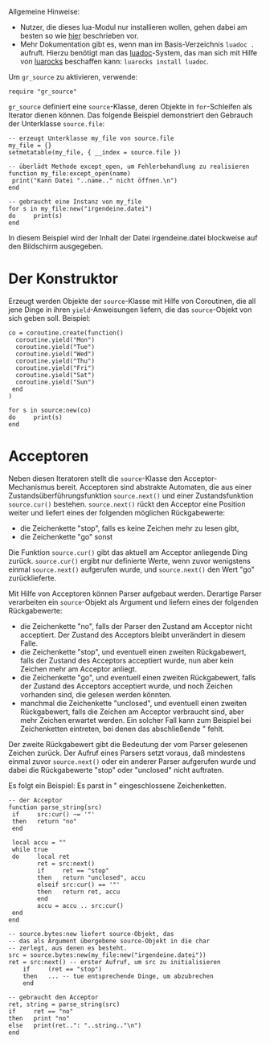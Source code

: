 Allgemeine Hinweise:
* Nutzer, die dieses lua-Modul nur installieren wollen, gehen dabei am
  besten so wie [hier](https://github.com/dying-horse/gr_rocks/#readme)
  beschrieben vor.
* Mehr Dokumentation gibt es, wenn man im Basis-Verzeichnis
  `luadoc .` aufruft.  Hierzu benötigt man das
  [luadoc](http://keplerproject.github.com/luadoc/)-System, das man sich
  mit Hilfe von [luarocks](http://luarocks.org/) beschaffen kann:
  `luarocks install luadoc`.

Um `gr_source` zu aktivieren, verwende:

	require "gr_source"
	

`gr_source` definiert eine `source`-Klasse, deren Objekte in
`for`-Schleifen als Iterator dienen können.  Das folgende
Beispiel demonstriert den Gebrauch der Unterklasse
`source.file`:

	-- erzeugt Unterklasse my_file von source.file
	my_file = {}
	setmetatable(my_file, { __index = source.file })
	
	-- überlädt Methode except_open, um Fehlerbehandlung zu realisieren
	function my_file:except_open(name)
	 print("Kann Datei "..name.." nicht öffnen.\n")
	end
	
	-- gebraucht eine Instanz von my_file
	for s in my_file:new("irgendeine.datei")
	do     print(s)
	end

In diesem Beispiel wird der Inhalt der Datei irgendeine.datei
blockweise auf den Bildschirm ausgegeben.


Der Konstruktor
===============

Erzeugt werden Objekte der `source`-Klasse mit Hilfe von Coroutinen,
die all jene Dinge in ihren `yield`-Anweisungen liefern, die das
`source`-Objekt von sich geben soll.  Beispiel:

	co = coroutine.create(function()
	  coroutine.yield("Mon")
	  coroutine.yield("Tue")
	  coroutine.yield("Wed")
	  coroutine.yield("Thu")
	  coroutine.yield("Fri")
	  coroutine.yield("Sat")
	  coroutine.yield("Sun")
	 end
	)
	
	for s in source:new(co)
	do     print(s)
	end


Acceptoren
==========

Neben diesen Iteratoren stellt die `source`-Klasse den
Acceptor-Mechanismus bereit.  Acceptoren sind abstrakte Automaten,
die aus einer Zustandsüberführungsfunktion
`source.next()` und einer Zustandsfunktion
`source.cur()` bestehen.
`source.next()` rückt den Acceptor eine Position weiter und liefert
eines der folgenden möglichen Rückgabewerte:

* die Zeichenkette "stop", falls es keine Zeichen mehr zu lesen gibt,
* die Zeichenkette "go" sonst

Die Funktion `source.cur()` gibt das aktuell am Acceptor anliegende
Ding zurück.  `source.cur()` ergibt nur definierte Werte, wenn zuvor
wenigstens einmal `source.next()` aufgerufen wurde, und `source.next()`
den Wert "go" zurücklieferte.

Mit Hilfe von Acceptoren können Parser aufgebaut werden.
Derartige Parser verarbeiten ein `source`-Objekt als Argument und
liefern eines der folgenden Rückgabewerte:

* die Zeichenkette "no", falls der Parser den Zustand am Acceptor
  nicht acceptiert.  Der Zustand des Acceptors bleibt unverändert
  in diesem Falle.
* die Zeichenkette "stop", und eventuell einen zweiten Rückgabewert,
  falls der Zustand des Acceptors acceptiert wurde, nun aber kein
  Zeichen mehr am Acceptor anliegt.
* die Zeichenkette "go", und eventuell einen zweiten Rückgabewert,
  falls der Zustand des Acceptors acceptiert wurde, und noch
  Zeichen vorhanden sind, die gelesen werden könnten.
* manchmal die Zeichenkette "unclosed", und eventuell einen zweiten
  Rückgabewert, falls die Zeichen am Acceptor verbraucht sind, aber
  mehr Zeichen erwartet werden.  Ein solcher Fall kann zum Beispiel
  bei Zeichenketten eintreten, bei denen das abschließende "
  fehlt.

Der zweite Rückgabewert gibt die Bedeutung der vom Parser gelesenen
Zeichen zurück.  Der Aufruf eines Parsers setzt voraus, daß mindestens
einmal zuvor `source.next()` oder ein anderer Parser aufgerufen wurde
und dabei die Rückgabewerte "stop" oder "unclosed" nicht auftraten.

Es folgt ein Beispiel:  Es parst in " eingeschlossene Zeichenketten.

	-- der Acceptor
	function parse_string(src)
	 if     src:cur() ~= '"'
	 then   return "no"
	 end
	
	 local accu = ""
	 while true
	 do     local ret
	        ret = src:next()
	        if     ret == "stop"
	        then   return "unclosed", accu
	        elseif src:cur() == '"'
	        then   return ret, accu
	        end
	        accu = accu .. src:cur()
	 end
	end
	
	-- source.bytes:new liefert source-Objekt, das
	-- das als Argument übergebene source-Objekt in die char
	-- zerlegt, aus denen es besteht.
	src = source.bytes:new(my_file:new("irgendeine.datei"))
	ret = src:next() -- erster Aufruf, um src zu initialisieren
        if     (ret == "stop")
        then   ... -- tue entsprechende Dinge, um abzubrechen
        end
	
	-- gebraucht den Acceptor
	ret, string = parse_string(src)
	if     ret == "no"
	then   print "no"
	else   print(ret..": "..string.."\n")
	end
